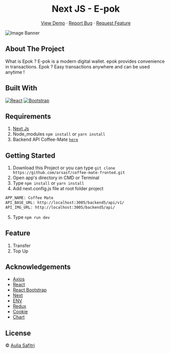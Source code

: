 <h1 align='center'>Next JS - E-pok </h1>
  <p align="center">
    <a href="https://epok-frontend-nextjs.vercel.app/">View Demo</a>
    ·
    <a href="https://github.com/arsasf/epok-frontend-nextjs/issues">Report Bug</a>
    ·
    <a href="https://github.com/arsasf/epok-frontend-nextjs/pulls">Request Feature</a>
  </p>

![Image Banner](public/banner.jpg)

## About The Project

What is Epok ? E-pok is a modern digital wallet. epok provides convenience in transactions.
Epok ? Easy transactions anywhere and can be used anytime !

## Built With

[![React](https://img.shields.io/badge/React-v17.0.2-blue)](https://github.com/facebook/react)
[![Bootstrap](https://img.shields.io/badge/Bootstrap-v4.6.x-blue)](https://github.com/react-bootstrap/react-bootstrap)

## Requirements

1. <a href="https://nextjs.org/docs/getting-started">Next Js</a>
2. Node_modules `npm install` or `yarn install`
3. Backend API Coffee-Mate [`here`](https://github.com/arsasf/coffee-mate-backend.git)

## Getting Started

1. Download this Project or you can type `git clone https://github.com/arsasf/coffee-mate-fronted.git`
2. Open app's directory in CMD or Terminal
3. Type `npm install` or `yarn install`
4. Add next.config.js file at root folder project

```sh
APP_NAME: Coffee Mate
API_BASE_URL: http://localhost:3005/backend5/api/v1/
API_IMG_URL: http://localhost:3005/backend5/api/
```

5. Type `npm run dev`

## Feature

1. Transfer
2. Top Up

## Acknowledgements

- [Axios](https://www.npmjs.com/package/axios)
- [React](https://reactjs.org/)
- [React Bootstrap](https://react-bootstrap.github.io/)
- [Next](https://www.npmjs.com/package/next)
- [ENV](https://www.npmjs.com/package/dotenv)
- [Redux](https://github.com/reduxjs/react-redux)
- [Cookie](https://www.npmjs.com/package/js-cookie)
- [Chart](https://www.npmjs.com/package/chart.js?activeTab=readme)

## License

© [Aulia Safitri](https://github.com/arsasf/)
